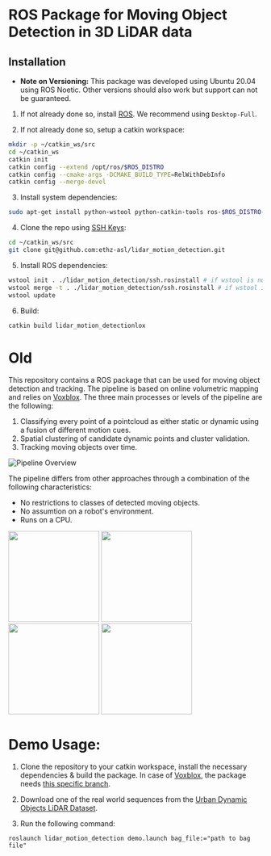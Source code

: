 # ROS Package for Moving Object Detection in 3D LiDAR data




## Installation

* **Note on Versioning:** This package was developed using Ubuntu 20.04 using ROS Noetic. Other versions should also work but support can not be guaranteed.

1. If not already done so, install [ROS](http://wiki.ros.org/action/fullsearch/melodic/Installation/Ubuntu?action=fullsearch&context=180&value=linkto%3A%22melodic%2FInstallation%2FUbuntu%22). We recommend using `Desktop-Full`.

2. If not already done so, setup a catkin workspace:
  ```bash
  mkdir -p ~/catkin_ws/src
  cd ~/catkin_ws
  catkin init
  catkin config --extend /opt/ros/$ROS_DISTRO
  catkin config --cmake-args -DCMAKE_BUILD_TYPE=RelWithDebInfo
  catkin config --merge-devel
  ```

3. Install system dependencies:
  ```bash
  sudo apt-get install python-wstool python-catkin-tools ros-$ROS_DISTRO-cmake-modules protobuf-compiler autoconf
  ```

4. Clone the repo using [SSH Keys](https://docs.github.com/en/authentication/connecting-to-github-with-ssh):
  ```bash
  cd ~/catkin_ws/src
  git clone git@github.com:ethz-asl/lidar_motion_detection.git
  ```

5. Install ROS dependencies:
  ```bash
  wstool init . ./lidar_motion_detection/ssh.rosinstall # if wstool is not yet initialized
  wstool merge -t . ./lidar_motion_detection/ssh.rosinstall # if wstool is not yet initialized
  wstool update
  ```

6. Build:
  ```bash
  catkin build lidar_motion_detectionlox
  ```

# Old

This repository contains a ROS package that can be used for moving object detection and tracking.
The pipeline is based on online volumetric mapping and relies on [Voxblox](https://github.com/ethz-asl/voxblox).
The three main processes or levels of the pipeline are the following:
1. Classifying every point of a pointcloud as either static or dynamic using a fusion of different motion cues.
2. Spatial clustering of candidate dynamic points and cluster validation.
3. Tracking moving objects over time.

![Pipeline Overview](images/overview_2.png)

The pipeline differs from other approaches through a combination of the following characteristics:
- No restrictions to classes of detected moving objects.
- No assumtion on a robot's environment.
- Runs on a CPU.

<img src="/images/staircase_3_16_9.png" width="180"/> <img src="/images/ball_1_16_9.png" width="180"/> <img src="/images/trolley_3_16_9.png" width="180"/> <img src="/images/stairs_d_16_9.png" width="180"/> 



# Demo Usage:

1. Clone the repository to your catkin workspace, install the necessary dependencies & build the package. In case of [Voxblox](https://github.com/ethz-asl/voxblox), the package needs [this specific branch](https://github.com/samuel-gull/voxblox/tree/feature/lidar_motion_detection).


2. Download one of the real world sequences from the [Urban Dynamic Objects LiDAR Dataset](https://projects.asl.ethz.ch/datasets/doku.php?id=doals).

3. Run the following command:
```
roslaunch lidar_motion_detection demo.launch bag_file:="path to bag file"
``` 
